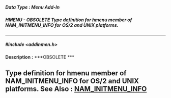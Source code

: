 ##### Data Type : Menu Add-In
##### HMENU - *OBSOLETE* Type definition for hmenu member of  NAM_INITMENU_INFO for OS/2 and UNIX platforms.
---
##### #include <addinmen.h>
**Description :**
	***OBSOLETE ***

Type definition for hmenu member of  NAM_INITMENU_INFO for OS/2 and UNIX 
platforms.
**See Also :**
[NAM_INITMENU_INFO](D:/md_files/NAM_INITMENU_INFO.md)
---
